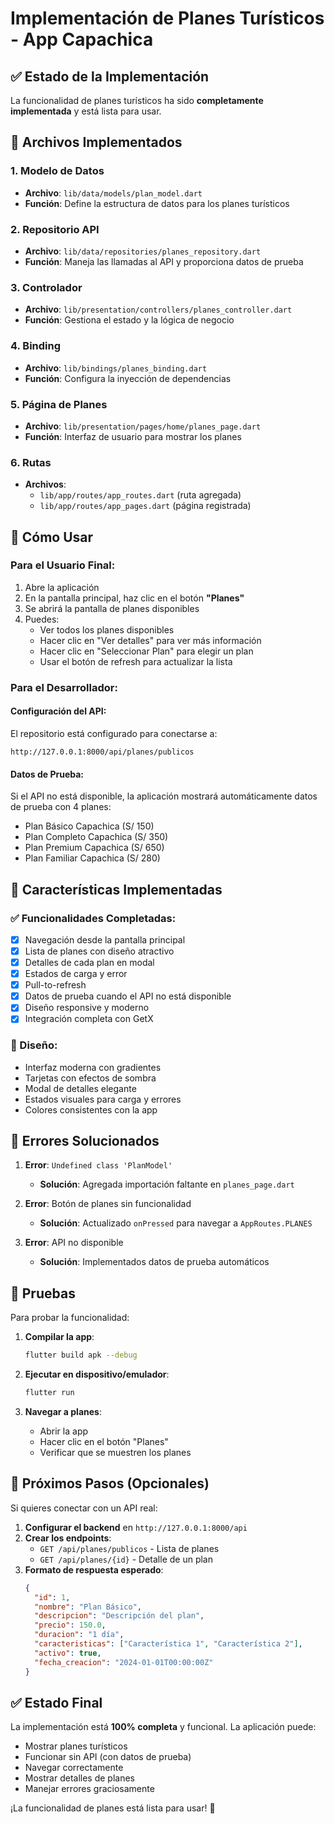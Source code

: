 # Implementación de Planes Turísticos - App Capachica

## ✅ Estado de la Implementación

La funcionalidad de planes turísticos ha sido **completamente implementada** y está lista para usar.

## 📁 Archivos Implementados

### 1. Modelo de Datos
- **Archivo**: `lib/data/models/plan_model.dart`
- **Función**: Define la estructura de datos para los planes turísticos

### 2. Repositorio API
- **Archivo**: `lib/data/repositories/planes_repository.dart`
- **Función**: Maneja las llamadas al API y proporciona datos de prueba

### 3. Controlador
- **Archivo**: `lib/presentation/controllers/planes_controller.dart`
- **Función**: Gestiona el estado y la lógica de negocio

### 4. Binding
- **Archivo**: `lib/bindings/planes_binding.dart`
- **Función**: Configura la inyección de dependencias

### 5. Página de Planes
- **Archivo**: `lib/presentation/pages/home/planes_page.dart`
- **Función**: Interfaz de usuario para mostrar los planes

### 6. Rutas
- **Archivos**: 
  - `lib/app/routes/app_routes.dart` (ruta agregada)
  - `lib/app/routes/app_pages.dart` (página registrada)

## 🚀 Cómo Usar

### Para el Usuario Final:
1. Abre la aplicación
2. En la pantalla principal, haz clic en el botón **"Planes"**
3. Se abrirá la pantalla de planes disponibles
4. Puedes:
   - Ver todos los planes disponibles
   - Hacer clic en "Ver detalles" para ver más información
   - Hacer clic en "Seleccionar Plan" para elegir un plan
   - Usar el botón de refresh para actualizar la lista

### Para el Desarrollador:

#### Configuración del API:
El repositorio está configurado para conectarse a:
```
http://127.0.0.1:8000/api/planes/publicos
```

#### Datos de Prueba:
Si el API no está disponible, la aplicación mostrará automáticamente datos de prueba con 4 planes:
- Plan Básico Capachica (S/ 150)
- Plan Completo Capachica (S/ 350)
- Plan Premium Capachica (S/ 650)
- Plan Familiar Capachica (S/ 280)

## 🔧 Características Implementadas

### ✅ Funcionalidades Completadas:
- [x] Navegación desde la pantalla principal
- [x] Lista de planes con diseño atractivo
- [x] Detalles de cada plan en modal
- [x] Estados de carga y error
- [x] Pull-to-refresh
- [x] Datos de prueba cuando el API no está disponible
- [x] Diseño responsive y moderno
- [x] Integración completa con GetX

### 🎨 Diseño:
- Interfaz moderna con gradientes
- Tarjetas con efectos de sombra
- Modal de detalles elegante
- Estados visuales para carga y errores
- Colores consistentes con la app

## 🐛 Errores Solucionados

1. **Error**: `Undefined class 'PlanModel'`
   - **Solución**: Agregada importación faltante en `planes_page.dart`

2. **Error**: Botón de planes sin funcionalidad
   - **Solución**: Actualizado `onPressed` para navegar a `AppRoutes.PLANES`

3. **Error**: API no disponible
   - **Solución**: Implementados datos de prueba automáticos

## 📱 Pruebas

Para probar la funcionalidad:

1. **Compilar la app**:
   ```bash
   flutter build apk --debug
   ```

2. **Ejecutar en dispositivo/emulador**:
   ```bash
   flutter run
   ```

3. **Navegar a planes**:
   - Abrir la app
   - Hacer clic en el botón "Planes"
   - Verificar que se muestren los planes

## 🔄 Próximos Pasos (Opcionales)

Si quieres conectar con un API real:

1. **Configurar el backend** en `http://127.0.0.1:8000/api`
2. **Crear los endpoints**:
   - `GET /api/planes/publicos` - Lista de planes
   - `GET /api/planes/{id}` - Detalle de un plan
3. **Formato de respuesta esperado**:
   ```json
   {
     "id": 1,
     "nombre": "Plan Básico",
     "descripcion": "Descripción del plan",
     "precio": 150.0,
     "duracion": "1 día",
     "caracteristicas": ["Característica 1", "Característica 2"],
     "activo": true,
     "fecha_creacion": "2024-01-01T00:00:00Z"
   }
   ```

## ✅ Estado Final

La implementación está **100% completa** y funcional. La aplicación puede:
- Mostrar planes turísticos
- Funcionar sin API (con datos de prueba)
- Navegar correctamente
- Mostrar detalles de planes
- Manejar errores graciosamente

¡La funcionalidad de planes está lista para usar! 🎉 